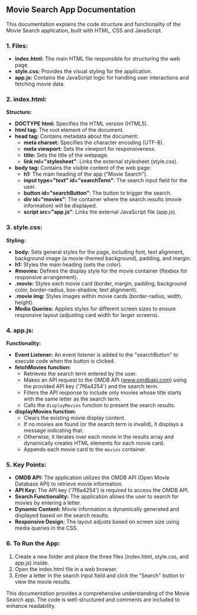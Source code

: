 ## Movie Search App Documentation

This documentation explains the code structure and functionality of the Movie Search application, built with HTML, CSS and JavaScript.

### 1. Files:

- **index.html:** The main HTML file responsible for structuring the web page.
- **style.css:** Provides the visual styling for the application.
- **app.js:** Contains the JavaScript logic for handling user interactions and fetching movie data.

### 2. index.html:

**Structure:**

- **DOCTYPE html:**  Specifies the HTML version (HTML5).
- **html tag:**  The root element of the document.
- **head tag:** Contains metadata about the document:
    - **meta charset:**  Specifies the character encoding (UTF-8).
    - **meta viewport:**  Sets the viewport for responsiveness.
    - **title:**  Sets the title of the webpage.
    - **link rel="stylesheet"**: Links the external stylesheet (style.css).
- **body tag:** Contains the visible content of the web page:
    - **h1:** The main heading of the app ("Movie Search").
    - **input type="text" id="searchTerm"**: The search input field for the user.
    - **button id="searchButton"**: The button to trigger the search.
    - **div id="movies"**: The container where the search results (movie information) will be displayed.
    - **script src="app.js"**:  Links the external JavaScript file (app.js).

### 3. style.css:

**Styling:**

- **body:**  Sets general styles for the page, including font, text alignment, background image (a movie-themed background),  padding, and margin.
- **h1:**  Styles the main heading (sets the color).
- **#movies:** Defines the display style for the movie container (flexbox for responsive arrangement).
- **.movie:** Styles each movie card (border, margin, padding, background color, border-radius, box-shadow, text alignment).
- **.movie img:**  Styles images within movie cards (border-radius, width, height).
- **Media Queries:** Applies styles for different screen sizes to ensure responsive layout (adjusting card width for larger screens).

### 4. app.js:

**Functionality:**

- **Event Listener:**  An event listener is added to the "searchButton" to execute code when the button is clicked.
- **fetchMovies function:**
    - Retrieves the search term entered by the user.
    - Makes an API request to the OMDB API (www.omdbapi.com) using the provided API key ('7f6a4254') and the search term.
    - Filters the API response to include only movies whose title starts with the same letter as the search term.
    - Calls the `displayMovies` function to present the search results.
- **displayMovies function:**
    - Clears the existing movie display content.
    - If no movies are found (or the search term is invalid), it displays a message indicating that.
    - Otherwise, it iterates over each movie in the results array and dynamically creates HTML elements for each movie card.
    - Appends each movie card to the `movies` container.

### 5. Key Points:

- **OMDB API:**  The application utilizes the OMDB API (Open Movie Database API) to retrieve movie information.
- **API Key:**  The API key ('7f6a4254') is required to access the OMDB API.
- **Search Functionality:**  The application allows the user to search for movies by entering a letter.
- **Dynamic Content:**  Movie information is dynamically generated and displayed based on the search results.
- **Responsive Design:** The layout adjusts based on screen size using media queries in the CSS.

### 6. To Run the App:

1. Create a new folder and place the three files (index.html, style.css, and app.js) inside.
2. Open the index.html file in a web browser.
3. Enter a letter in the search input field and click the "Search" button to view the movie results.

This documentation provides a comprehensive understanding of the Movie Search app. The code is well-structured and comments are included to enhance readability.
